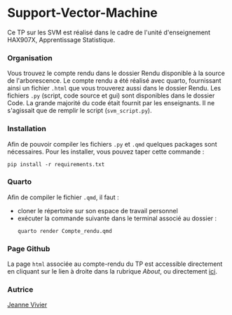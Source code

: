 # Support-Vector-Machine
Ce TP sur les SVM est réalisé dans le cadre de l'unité d'enseignement HAX907X, Apprentissage Statistique.

### Organisation
Vous trouvez le compte rendu dans le dossier Rendu disponible à la source de l'arborescence. Le compte rendu a été réalisé avec quarto, fournissant ainsi un fichier `.html` que vous trouverez aussi dans le dossier Rendu. Les fichiers `.py` (script, code source et gui) sont disponibles dans le dossier Code. La grande majorité du code était fournit par les enseignants. Il ne s'agissait que de remplir le script (`svm_script.py`). 

### Installation 

Afin de pouvoir compiler les fichiers `.py` et `.qmd` quelques packages sont nécessaires. Pour les installer, vous pouvez taper cette commande :

``` 
pip install -r requirements.txt
```

### Quarto

Afin de compiler le fichier `.qmd`, il faut :
- cloner le répertoire sur son espace de travail personnel
- exécuter la commande suivante dans le terminal associé au dossier :
   ```
  quarto render Compte_rendu.qmd
  ```

### Page Github

La page `html` associée au compte-rendu du TP est accessible directement en cliquant sur le lien à droite dans la rubrique <i>About</i>, ou directement [ici](https://jeannevivierum.github.io/Support-Vector-Machine/).

### Autrice

[Jeanne Vivier](https://github.com/jeannevivierum)
